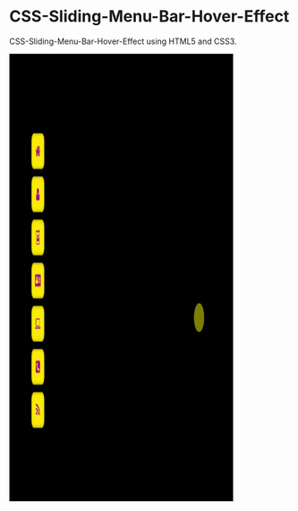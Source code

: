 # CSS-Sliding-Menu-Bar-Hover-Effect
CSS-Sliding-Menu-Bar-Hover-Effect using HTML5 and CSS3.

<img src="smenu.gif" width="400" height="800">
